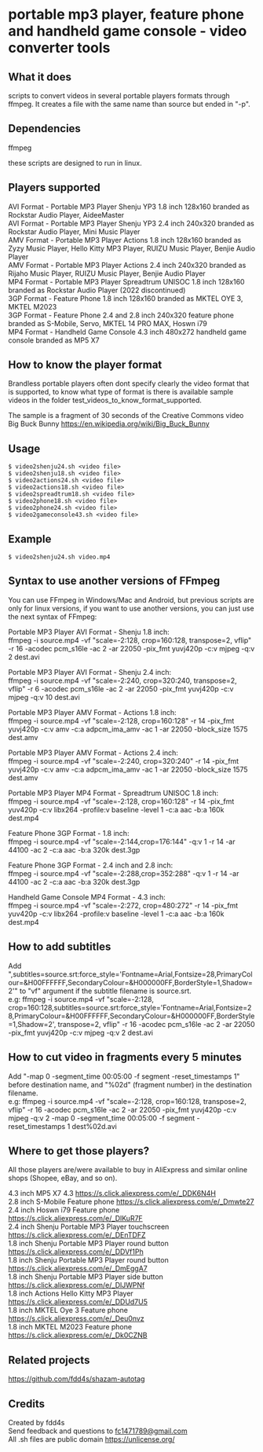 # portable mp3 player, feature phone and handheld game console - video converter tools

## What it does

scripts to convert videos in several portable players formats through ffmpeg. It creates a file with the same name than source but ended in "-p".

## Dependencies

ffmpeg

these scripts are designed to run in linux.

## Players supported

AVI Format - Portable MP3 Player Shenju YP3 1.8 inch 128x160 branded as Rockstar Audio Player, AideeMaster  
AVI Format - Portable MP3 Player Shenju YP3 2.4 inch 240x320 branded as Rockstar Audio Player, Mini Music Player  
AMV Format - Portable MP3 Player Actions 1.8 inch 128x160 branded as Zyzy Music Player, Hello Kitty MP3 Player, RUIZU Music Player, Benjie Audio Player  
AMV Format - Portable MP3 Player Actions 2.4 inch 240x320 branded as Rijaho Music Player, RUIZU Music Player, Benjie Audio Player  
MP4 Format - Portable MP3 Player Spreadtrum UNISOC 1.8 inch 128x160 branded as Rockstar Audio Player (2022 discontinued)  
3GP Format - Feature Phone 1.8 inch 128x160 branded as MKTEL OYE 3, MKTEL M2023  
3GP Format - Feature Phone 2.4 and 2.8 inch 240x320 feature phone branded as S-Mobile, Servo, MKTEL 14 PRO MAX, Hoswn i79  
MP4 Format - Handheld Game Console 4.3 inch 480x272 handheld game console branded as MP5 X7  

## How to know the player format

Brandless portable players often dont specify clearly the video format that is supported, to know what type of format is there is available sample videos in the folder test_videos_to_know_format_supported.  
  
The sample is a fragment of 30 seconds of the Creative Commons video Big Buck Bunny https://en.wikipedia.org/wiki/Big_Buck_Bunny  

## Usage

    $ video2shenju24.sh <video file>
    $ video2shenju18.sh <video file>
    $ video2actions24.sh <video file>
    $ video2actions18.sh <video file>
    $ video2spreadtrum18.sh <video file>
    $ video2phone18.sh <video file>
    $ video2phone24.sh <video file>
    $ video2gameconsole43.sh <video file>

## Example

    $ video2shenju24.sh video.mp4

## Syntax to use another versions of FFmpeg

You can use FFmpeg in Windows/Mac and Android, but previous scripts are only for linux versions, if you want to use another versions, you can just use the next syntax of FFmpeg:  

Portable MP3 Player AVI Format - Shenju 1.8 inch:  
ffmpeg -i source.mp4 -vf "scale=-2:128, crop=160:128, transpose=2, vflip" -r 16 -acodec pcm_s16le -ac 2 -ar 22050 -pix_fmt yuvj420p -c:v mjpeg -q:v 2 dest.avi  
  
Portable MP3 Player AVI Format - Shenju 2.4 inch:  
ffmpeg -i source.mp4 -vf "scale=-2:240, crop=320:240, transpose=2, vflip" -r 6 -acodec pcm_s16le -ac 2 -ar 22050 -pix_fmt yuvj420p -c:v mjpeg -q:v 10 dest.avi  
  
Portable MP3 Player AMV Format - Actions 1.8 inch:  
ffmpeg -i source.mp4 -vf "scale=-2:128, crop=160:128" -r 14 -pix_fmt yuvj420p -c:v amv -c:a adpcm_ima_amv -ac 1 -ar 22050 -block_size 1575 dest.amv  
  
Portable MP3 Player AMV Format - Actions 2.4 inch:  
ffmpeg -i source.mp4 -vf "scale=-2:240, crop=320:240" -r 14 -pix_fmt yuvj420p -c:v amv -c:a adpcm_ima_amv -ac 1 -ar 22050 -block_size 1575 dest.amv  
  
Portable MP3 Player MP4 Format - Spreadtrum UNISOC 1.8 inch:  
ffmpeg -i source.mp4 -vf "scale=-2:128, crop=160:128" -r 14 -pix_fmt yuv420p -c:v libx264 -profile:v baseline -level 1 -c:a aac -b:a 160k dest.mp4

Feature Phone 3GP Format - 1.8 inch:  
ffmpeg -i source.mp4 -vf "scale=-2:144,crop=176:144" -q:v 1 -r 14 -ar 44100 -ac 2 -c:a aac -b:a 320k dest.3gp  

Feature Phone 3GP Format - 2.4 inch and 2.8 inch:  
ffmpeg -i source.mp4 -vf "scale=-2:288,crop=352:288" -q:v 1 -r 14 -ar 44100 -ac 2 -c:a aac -b:a 320k dest.3gp 

Handheld Game Console MP4 Format - 4.3 inch:  
ffmpeg -i source.mp4 -vf "scale=-2:272, crop=480:272" -r 14 -pix_fmt yuv420p -c:v libx264 -profile:v baseline -level 1 -c:a aac -b:a 160k dest.mp4  

## How to add subtitles

Add ",subtitles=source.srt:force_style='Fontname=Arial,Fontsize=28,PrimaryColour=&H00FFFFFF,SecondaryColour=&H000000FF,BorderStyle=1,Shadow=2'" to "vf" argument if the subtitle filename is source.srt.  
e.g: ffmpeg -i source.mp4 -vf "scale=-2:128, crop=160:128,subtitles=source.srt:force_style='Fontname=Arial,Fontsize=28,PrimaryColour=&H00FFFFFF,SecondaryColour=&H000000FF,BorderStyle=1,Shadow=2', transpose=2, vflip" -r 16 -acodec pcm_s16le -ac 2 -ar 22050 -pix_fmt yuvj420p -c:v mjpeg -q:v 2 dest.avi  

## How to cut video in fragments every 5 minutes

Add "-map 0 -segment_time 00:05:00 -f segment -reset_timestamps 1" before destination name, and "%02d" (fragment number) in the destination filename.  
e.g: ffmpeg -i source.mp4 -vf "scale=-2:128, crop=160:128, transpose=2, vflip" -r 16 -acodec pcm_s16le -ac 2 -ar 22050 -pix_fmt yuvj420p -c:v mjpeg -q:v 2 -map 0 -segment_time 00:05:00 -f segment -reset_timestamps 1 dest%02d.avi  

## Where to get those players?

All those players are/were available to buy in AliExpress and similar online shops (Shopee, eBay, and so on).  
  
4.3 inch MP5 X7 4.3 https://s.click.aliexpress.com/e/_DDK6N4H  
2.8 inch S-Mobile Feature phone https://s.click.aliexpress.com/e/_Dmwte27  
2.4 inch Hoswn i79 Feature phone https://s.click.aliexpress.com/e/_DlKuR7F  
2.4 inch Shenju Portable MP3 Player touchscreen https://s.click.aliexpress.com/e/_DEnTDFZ  
1.8 inch Shenju Portable MP3 Player round button https://s.click.aliexpress.com/e/_DDVf1Ph  
1.8 inch Shenju Portable MP3 Player round button https://s.click.aliexpress.com/e/_DmEggA7  
1.8 inch Shenju Portable MP3 Player side button https://s.click.aliexpress.com/e/_DlJWPNf  
1.8 inch Actions Hello Kitty MP3 Player https://s.click.aliexpress.com/e/_DDUd7U5  
1.8 inch MKTEL Oye 3 Feature phone https://s.click.aliexpress.com/e/_Deu0nvz  
1.8 inch MKTEL M2023 Feature phone https://s.click.aliexpress.com/e/_Dk0CZNB  

## Related projects

https://github.com/fdd4s/shazam-autotag

## Credits

Created by fdd4s  
Send feedback and questions to fc1471789@gmail.com  
All .sh files are public domain https://unlicense.org/  
